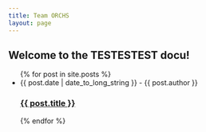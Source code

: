 ```yaml
---
title: Team ORCHS
layout: page
---
```

## Welcome to the TESTESTEST docu!

<ul class="post-list">
  {% for post in site.posts %}
<li><span class="post-meta"><time datetime="{{ post.date | date: "%Y-%m-%d" }}">{{ post.date | date_to_long_string }}</time> - {{ post.author }}</span>
        <h3>
          <a class="post-link" href="{{ site.baseurl }}{{ post.url }}">
        {{ post.title }}
          </a>
        </h3>
</li>
   {% endfor %}
	  </ul>
